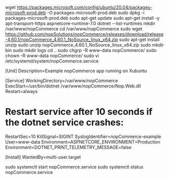 wget https://packages.microsoft.com/config/ubuntu/20.04/packages-microsoft-prod.deb -O packages-microsoft-prod.deb
sudo dpkg -i packages-microsoft-prod.deb
sudo apt-get update
sudo apt-get install -y apt-transport-https aspnetcore-runtime-7.0
dotnet --list-runtimes
mkdir /var/www/nopCommerce
cd /var/www/nopCommerce
sudo wget https://github.com/nopSolutions/nopCommerce/releases/download/release-4.60.1/nopCommerce_4.60.1_NoSource_linux_x64.zip
sudo apt-get install unzip
sudo unzip nopCommerce_4.60.1_NoSource_linux_x64.zip
sudo mkdir bin
sudo mkdir logs
cd ..
sudo chgrp -R www-data nopCommerce/
sudo chown -R www-data nopCommerce/
sudo vi /etc/systemd/system/nopCommerce.service

[Unit]
Description=Example nopCommerce app running on Xubuntu

[Service]
WorkingDirectory=/var/www/nopCommerce
ExecStart=/usr/bin/dotnet /var/www/nopCommerce/Nop.Web.dll
Restart=always
# Restart service after 10 seconds if the dotnet service crashes:
RestartSec=10
KillSignal=SIGINT
SyslogIdentifier=nopCommerce-example
User=www-data
Environment=ASPNETCORE_ENVIRONMENT=Production
Environment=DOTNET_PRINT_TELEMETRY_MESSAGE=false

[Install]
WantedBy=multi-user.target

sudo systemctl start nopCommerce.service
sudo systemctl status nopCommerce.service
